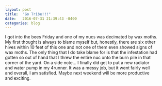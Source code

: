 ```yaml
---
layout: post
title:  "Go Tribe!!!"
date:   2016-07-31 21:39:43 -0400
categories: blog
---
```



I got into the bees Friday and one of my nucs was decimated by wax moths. My first thought is always to blame myself but, honestly, there are six other hives within 10 feet of this one and not one of them even showed signs of wax moths.  The only thing that I do take blame for is that the infestation had gotten so out of hand that I threw the entire nuc onto the burn pile in that corner of the yard.  On a side note... I finally did get to put a new radiator and water pump in my 4runner. It was a messy job, but it went fairly well and overall, I am satisfied. Maybe next weekend will be more productive and exciting.
